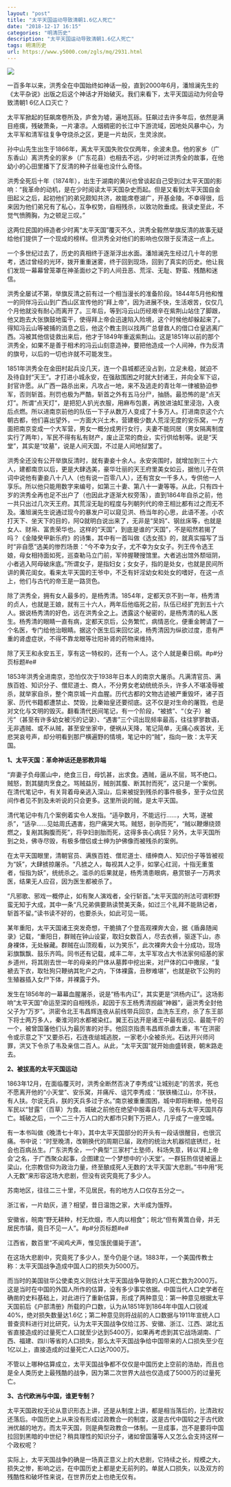 ```yaml
---
layout: "post"
title: "太平天国运动导致清朝1.6亿人死亡"
date: "2018-12-17 16:15"
categories: "明清历史"
description: "太平天国运动导致清朝1.6亿人死亡"
tags: 明清历史
url: https://www.y5000.com/zgls/mq/2931.html
---
```






![](https://img.y5000.com/uploads/allimg/160721/4-160H1192012443.jpg)

一百多年以来，洪秀全在中国始终如神话一般，直到2000年6月，潘旭澜先生的《太平杂说》出版之后这个神话才开始破灭。我们来看下，太平天国运动为何会导致清朝1
6亿人口灭亡？

太平军掀起的狂飙席卷所及，庐舍为墟，遍地瓦砾。狂飙过去许多年后，依然是满目疮痍，残破萧条，一片凄凉。人烟稠密的长江中下游流域，因地处风暴中心，为太平军和清军往复争夺烧杀之区，更是一片劫灰，生灵涂炭。

孙中山先生出生于1866年，离太平天国失败仅仅两年，余波未息。他的家乡（广东香山）离洪秀全的家乡（广东花县）也相去不远，少时听过洪秀全的故事，在他幼小的心田里播下了反清的种子丝毫也没什么奇怪。

洪秀全死后十年（1874年），出生于湖南的黄兴也曾谈起自己受到过太平天国的影响：“我革命的动机，是在少时阅读太平天国杂史而起。但是又看到太平天国自金田起义之后，起初他们的弟兄颇知共济，故能席卷湖广，开基金陵。不幸得很，后来因为他们弟兄有了私心，互争权势，自相残杀，以致功败垂成。我读史至此，不觉气愤腾胸，为之顿足三叹。”

这两位民国的缔造者少时离“太平天国”覆灭不久，洪秀全毅然举旗反清的故事无疑给他们提供了一个现成的榜样。但洪秀全对他们的影响也仅限于反清这一点上。

一个多世纪过去了，历史的真相终于逐渐浮出水面。潘旭澜先生经过几十年的思考，透过曾经的光环，拨开重重迷雾，终于回到现场，回到了真实的历史。他让我们发现一幕幕曾笼罩在神圣面纱之下的人间丑恶、荒淫、无耻、野蛮、残酷和迷信。

洪秀全屡试不第，举旗反清之前有过一个相当漫长的准备阶段。1844年5月他和惟一的同伴冯云山到广西山区宣传他的“拜上帝”，因为进展不快，生活艰苦，仅仅几个月他就没有耐心而离开了。三年后，等到冯云山历经艰辛在紫荆山站住了脚跟，他又跑去大张旗鼓地蛮干，使得拜上帝会迅速陷入险境，这个时候他却躲起来了。得知冯云山等被捕的消息之后，他这个教主则以找两广总督救人的借口仓皇逃离广西。冯被其他信徒救出来后，他才于1849年重返紫荆山。这是1851年以前的那个洪秀全，如果不是善于相术的冯云山刻意造神，要把他造成一个人间神，作为反清的旗号，以后的一切也许就不可能发生。

1851年洪秀全在金田村起兵没几天，连一个县城都还没占到，立足未稳，就迫不及待自封“天王”。才打进小城永安，在强敌围困之时就大封诸王，并向全军下诏，封官许愿。从广西一路杀出来，凡攻占一地，来不及逃走的青壮年一律被胁迫参军，否则斩首。刑罚也极为严酷，斩首之外有五马分尸，抽肠。最恐怖的是“点天灯”。所谓“点天灯”，是把犯人扒光衣服，用麻布包裹，再放进油缸里浸泡，入夜后点燃。所以进南京前他的队伍一下子从数万人变成了十多万人。打进南京这个六朝古都，他们喜出望外，一方面大兴土木，营建极少数人荒淫无度的安乐窝，一方面把南京变成一个大军营，男女一概分成男行女行，夫妻不能同居（男女隔离制度实行了两年），军民不得有私有财产，废止正常的商业，实行供给制等。说是“天堂”，其实是“坟墓”，说是人间天国，不过是人间地狱罢了。

洪秀全还没有公开举旗反清时，就有妻妾十余人。永安突围时，就增加到三十六人，建都南京以后，更是大肆选美，豪华壮丽的天王府里美女如云，据他儿子在供词中说他有妻妾八十八人（也有说一百零八人），还有宫女一千多人，专供他一人享乐。所以他只能用数字来编号，如第三十妻、第八十一妻等等。从此，只有四十岁的洪秀全再也足不出户了（也因此才逐渐大权旁落），直到1864年自杀之前，他一共只出过几次天王府。其荒淫无耻的程度与列朝列代的帝王相比都有过之而无不及。潘旭澜先生说通过现今的暴发户可以窥见洪、杨当年的心思，此语不差。小农打天下、坐天下的目的，阿Q就明白说出来了，无非是“吴妈”、钢丝床等，也就是女人、财帛、富贵荣华也。这样的“天国”，到底是谁的“天国”，不是昭然若揭了吗？《金陵癸甲新乐府》的诗集，其中有一首叫做《选女孩》的，就真实描写了当时“非自愿”选美的惨烈场景：“今不幸为女子，尤不幸为女女子。列王传令选王娘，母女相持面如死，巡查勒马立门前，军帅握鞕搜馆里。大者逃出馆外颓垣阴，小者逃入阿母破床底。”所谓女子，是指妇女；女女子，指的是处女，也就是民间所讲的黄花闺女。看来太平天国的王爷中，不乏有奸淫幼女和处女的嗜好，在这一点上，他们与古代的帝王是一路货色。

除了洪秀全，拥有女人最多的，是杨秀清。1854年，定都天京不到一年，杨秀清的贞人，也就是王娘，就有三十六人，两年后他临死之前，队伍已经扩充到五十六人。据说杨秀清的好色，远在洪秀全之上。透露这个秘密的，是杨秀清的私人医生。杨秀清的眼睛一直有病，定都天京后，公务繁忙，病情恶化，便重金聘请了一个名医，专门给他治眼睛。据这个医生后来回忆说，杨秀清因为纵欲过度，患有严重的肾虚症状，不得不靠龙眼等壮阳补肾的药物来维持。

除了天王和永安五王，享有这一特权的，还有一个人。这个人就是秦日纲。#p#分页标题#e#

1853年洪秀全进南京，恐怕仅次于1938年日本人的南京大屠杀。凡满清官员、满族百姓、知识分子、僧尼道士、商人，不分男女老幼统统杀头，许多人不堪凌辱被杀，就举家自杀，整个南京城一片血腥。历代古都的文物古迹被严重毁坏，诸子百家、历代书籍都遭禁止、焚毁，比秦始皇还要彻底。这不仅是对生命的屠戮，也是对文化与文明的毁灭。翻看清代民间笔记，有一个阶段，“被掳”、“（女子）被污”（甚至有许多幼女被污的记录）、“遇害”三个词出现频率最高，往往寥寥数语，无非遇贼、或不从贼，甚至安坐家中，便祸从天降，笔记简单，无痛心疾首状，无悲哭哀号声，却分明看到那尸横遍野的情境，笔记中的“贼”，指向一致：太平天国。

**1、太平天国：革命神话还是邪教异端**

“弃妻子负母匿山中，绝食三日，母饥甚，出求食。遇贼，逼从不屈，骂不绝口。贼怒，割其腿肉烹食之。骂贼益厉，贼剖其腹、断其肘而死”，这只是一个案例。在清代笔记中，有关背着母亲逃入深山，后来被捉到残杀的事件极多，至于众位民间作者见不到及未听说的只会更多。这里所说的贼，是太平天国。

清代笔记中有几个案例着实令人发指。“适孕数月，不能远行……，大骂，遂被杀”，“适孕……见姑周氏遇害，抱尸痛哭大骂。贼怒，剖孕而死”，“贼以鞭爆绕颈燃之，复剐其胸腹而死”，将孕妇剖胎而死，这得多丧心病狂？另外，太平天国所到之处，佛寺尽毁，有极多僧侣或士绅为护佛像而被残杀的案例。

在太平天国眼里，清朝官员、满族百姓、僧尼道士、缙绅商人、知识份子等皆被视为“妖”，大肆掳掠屠杀。“凡掳之人，每视其人之手，如掌心红润，十指无重茧者，恒指为妖”，统统杀之。滥杀的后果就是，杨秀清患眼病，悬赏银子一万两求医，结果无人应召，因为医生都被杀了。

“凡邪歌、邪戏一概停止，如有聚人演戏者，全行斩首。”太平天国的刑法可谓积野蛮无知于大成，其中一条“凡兄弟俱要熟读赞美天条，如过三个礼拜不能熟记者，斩首不留。”读书读不好的，也要杀头，如此可见一斑。

某年重阳，太平天国诸王突发奇想，干脆搞了个登高观裸奔大会，据《盾鼻随闻录》记载，“重阳日，群贼在钟山设宴，取妇女数百人，尽去衣裤，驱逐下山，赤身裸体，无处躲藏。群贼在山顶观看，以为笑乐”，此次裸奔大会十分成功，现场彩旗飘飘、鼓乐齐鸣。同书还有记载，咸丰二年，太平军攻占大书法家何绍基的家乡道州，将其刚去世一年的母亲的尸体从墓葬中挖出来，对尸体的口中撒尿，“复褫去下衣，取牡狗只鞭纳其牝户之内，下体裸露，丑秽难堪”，也就是砍下公狗的生殖器插入女尸下体，并裸露于外。

发生在1856年的一幕幕血腥屠杀，说是“杨韦内讧”，其实更是“洪杨内讧”。这场影响“太平天国”命运至深的自相残杀，起因于东王杨秀清觊觎“神器”，逼洪秀全封他父子为“万岁”。洪密令北王韦昌辉连夜从前线带兵回京，血洗东王府，杀了东王部下将士两万多人，秦淮河的水都被染红。翼王石达开是诸王中最有远见、最能干的一个，被曾国藩他们认为最厉害的对手。他回京指责韦昌辉杀虐太重，韦“在洪密令或示意之下”又要杀石，石连夜缒城逃脱，一家老小全被杀光。石达开兴师问罪，洪又下令杀了韦及亲信二百人。从此，“太平天国”就开始由盛转衰，朝末路走去。

**2、被拔高的太平天国运动**

1863年12月，在面临覆灭时，洪秀全断然否决了李秀成“让城别走”的苦求，死也不愿离开他的“小天堂”、安乐窝，并痛斥、诅咒李秀成：“朕铁桶江山，尔不扶，有人扶。尔说无兵，朕的天兵多过于水。”南京被重重围困，城中即将断粮，他号召军民以“甘露”（百草）为食。城破之前他在绝望中服毒自尽，没有与太平天国共存亡。城破之后，一个二三十万人口的大都市只剩下万把人，几乎成了一座空城。

有一本书叫做《晚清七十年》，其中太平天国部分的开头有一段话很醒目，也很沉痛。书中说：“时至晚清，改朝换代的周期已届，政府的统治大机器彻底锈烂，社会也百病丛生。广东洪秀全，一个典型“三家村”土塾师，科场失意，转以‘拜上帝会’之名，于广西聚众起事，企图建立一个梦想中的‘小天堂’。一群狂热信徒被逼上梁山，化宗教信仰为政治力量，终至酿成死人无数的‘太平天国’大悲剧。”书中用“死人无数”来形容这场大悲剧，但没有说究竟死了多少人。

苏南地区，往往二三十里，不见居民，有的地方人口仅存五分之一。

浙江省，一片劫灰，道？相望，昔日温饱之家，大半成为饿殍。

安徽省，皖南“野无耕种，村无炊烟，市人肉以相食”；皖北“但有黄篙白骨，并无居民市镇，竟日不见一人”。#p#分页标题#e#

江西省，数百里“不闻鸡犬声，惟见饿民僵毙于道”。

在这场大悲剧中，究竟死了多少人，至今仍是个谜。1883年，一个美国传教士称：太平天国战争造成中国人口的损失为5000万。

而当时的美国驻华公使柔克义则估计太平天国战争导致的人口死亡数为2000万。这是当时在中国的外国人所作的估算，没有多少事实依据。中国当代人口史学者在确凿的史料基础上，对此进行了重新估算，形成了两种意见：第一种意见根据太平天国前后《户部清册》所载的户口数，认为从1851年到1864年中国人口锐减40%，绝对损失数量达1.6亿；第二种意见则将战前的人口数据与1911年宣统人口普查资料进行对比研究，认为太平天国战争仅给江苏、安徽、浙江、江西、湖北五省直接造成的过量死亡人口就至少达到5400万，如果再考虑到其它战场湖南、广西、福建、四川等省的人口损失，那么太平天国战争给中国带来的人口损失至少在1亿以上，直接造成的过量死亡人口达7000万。

不管以上哪种估算成立，太平天国战争都不仅仅是中国历史上空前的浩劫，而且也是全人类历史上最残酷的战争，因为第二次世界大战也仅造成了5000万的过量死亡。

**3、古代欧洲与中国，谁更专制？**

太平天国政权无论从意识形态上讲，还是从制度上讲，都是相当落后的，比清政权还落后。中国历史上从来没有形成过政教合一的制度，这是古代中国较之于古代欧洲优越的地方。而太平天国，则是典型政教合一体制。一旦成事，岂不是要将中国拉回到黑暗的中世纪？稍具理性的知识分子，诸如曾国藩等人又怎么会支持这样一个政权呢？

实际上，太平天国战争的确是一场真正意义上的大悲剧，它持续之长，规模之大，损失之惨，影响之远，在中国历史上都是史无前列的。单就人口损失，以及双方的残酷性和破坏性来说，在世界历史上也绝无仅有。
